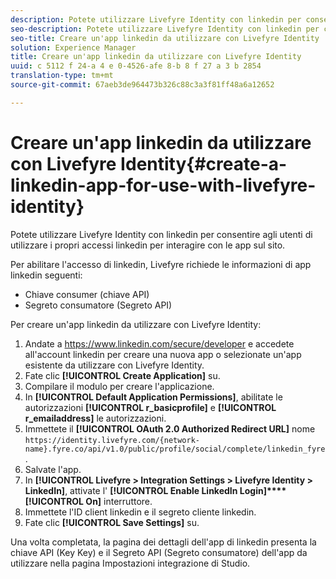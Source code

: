 ```yaml
---
description: Potete utilizzare Livefyre Identity con linkedin per consentire agli utenti di utilizzare i propri accessi linkedin per interagire con le app sul sito.
seo-description: Potete utilizzare Livefyre Identity con linkedin per consentire agli utenti di utilizzare i propri accessi linkedin per interagire con le app sul sito.
seo-title: Creare un'app linkedin da utilizzare con Livefyre Identity
solution: Experience Manager
title: Creare un'app linkedin da utilizzare con Livefyre Identity
uuid: c 5112 f 24-a 4 e 0-4526-afe 8-b 8 f 27 a 3 b 2854
translation-type: tm+mt
source-git-commit: 67aeb3de964473b326c88c3a3f81ff48a6a12652

---
```



# Creare un&#39;app linkedin da utilizzare con Livefyre Identity{#create-a-linkedin-app-for-use-with-livefyre-identity}

Potete utilizzare Livefyre Identity con linkedin per consentire agli utenti di utilizzare i propri accessi linkedin per interagire con le app sul sito.

Per abilitare l&#39;accesso di linkedin, Livefyre richiede le informazioni di app linkedin seguenti:

* Chiave consumer (chiave API)
* Segreto consumatore (Segreto API)

Per creare un&#39;app linkedin da utilizzare con Livefyre Identity:

1. Andate a https://www.linkedin.com/secure/developer e accedete all&#39;account linkedin per creare una nuova app o selezionate un&#39;app esistente da utilizzare con Livefyre Identity.
1. Fate clic **[!UICONTROL Create Application]** su.
1. Compilare il modulo per creare l&#39;applicazione.
1. In **[!UICONTROL Default Application Permissions]**, abilitate le autorizzazioni **[!UICONTROL r_basicprofile]** e **[!UICONTROL r_emailaddress]** le autorizzazioni.
1. Immettete il **[!UICONTROL OAuth 2.0 Authorized Redirect URL]** nome `https://identity.livefyre.com/{network-name}.fyre.co/api/v1.0/public/profile/social/complete/linkedin_fyre`.
1. Salvate l&#39;app.
1. In **[!UICONTROL Livefyre > Integration Settings > Livefyre Identity > LinkedIn]**, attivate l&#39; **[!UICONTROL Enable LinkedIn Login]****[!UICONTROL On]** interruttore.
1. Immettete l&#39;ID client linkedin e il segreto cliente linkedin.
1. Fate clic **[!UICONTROL Save Settings]** su.

Una volta completata, la pagina dei dettagli dell&#39;app di linkedin presenta la chiave API (Key Key) e il Segreto API (Segreto consumatore) dell&#39;app da utilizzare nella pagina Impostazioni integrazione di Studio.
